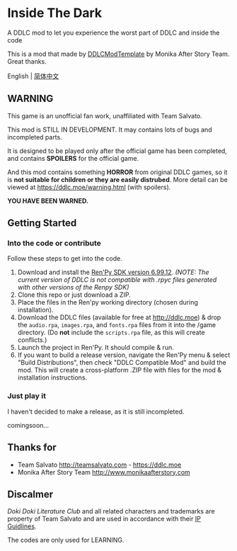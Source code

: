 # Inside The Dark

A DDLC mod to let you experience the worst part of DDLC and inside the code

This is a mod that made by [DDLCModTemplate](https://github.com/Monika-After-Story/DDLCModTemplate) by Monika After Story Team. Great thanks.

English | [简体中文](./README-cn.md)

## WARNING

This game is an unofficial fan work, unaffiliated with Team Salvato.

This mod is STILL IN DEVELOPMENT. It may contains lots of bugs and incompleted parts.

It is designed to be played only after the official game has been completed, and contains **SPOILERS** for the official game.

And this mod contains something **HORROR** from original DDLC games, so it is **not suitable for children or they are easily distrubed**. More detail can be viewed at https://ddlc.moe/warning.html (with spoilers).

**YOU HAVE BEEN WARNED.**

## Getting Started

### Into the code or contribute
Follow these steps to get into the code.

1. Download and install the [Ren'Py SDK version 6.99.12](https://www.renpy.org/release/6.99.12). *(NOTE: The current version of DDLC is not compatible with .rpyc files generated with other versions of the Renpy SDK)*
2. Clone this repo or just download a ZIP.
3. Place the files in the Ren'py working directory (chosen during installation).
4. Download the DDLC files (available for free at http://ddlc.moe) & drop the `audio.rpa`, `images.rpa`, and `fonts.rpa` files from it into the /game directory. (Do **not** include the `scripts.rpa` file, as this will create conflicts.)
5. Launch the project in Ren'Py. It should compile & run.
6. If you want to build a release version, navigate the Ren'Py menu & select "Build Distributions", then check "DDLC Compatible Mod" and build the mod. This will create a cross-platform .ZIP file with files for the mod & installation instructions.

### Just play it

I haven't decided to make a release, as it is still incompleted.

comingsoon...

## Thanks for

- Team Salvato http://teamsalvato.com - https://ddlc.moe
- Monika After Story Team http://www.monikaafterstory.com

## Discalmer

*Doki Doki Literature Club* and all related characters and trademarks are property of Team Salvato and are used in accordance with their [IP Guidlines](http://teamsalvato.com/ip-guidelines/).

The codes are only used for LEARNING.
